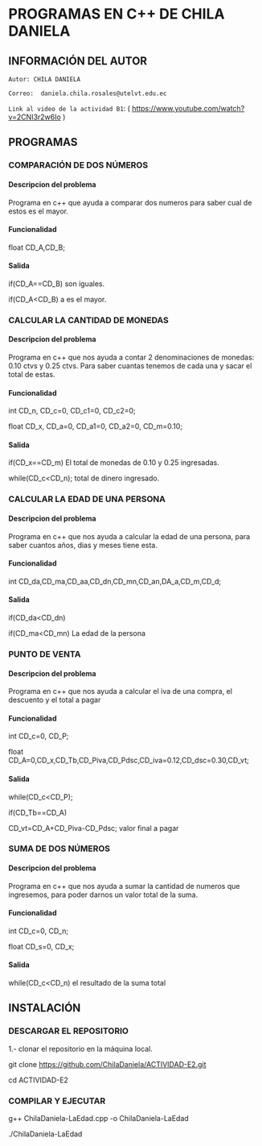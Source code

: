 # PROGRAMAS EN C++ DE CHILA DANIELA

## INFORMACIÓN DEL AUTOR
                                   
`Autor: CHILA DANIELA`

`Correo:  daniela.chila.rosales@utelvt.edu.ec`                                                    

 `Link al video de la actividad B1`: 
( https://www.youtube.com/watch?v=2CNI3r2w6Io )

## PROGRAMAS

### COMPARACIÓN DE DOS NÚMEROS

#### Descripcion del problema
Programa en c++ que ayuda a comparar dos numeros para saber cual de estos es el mayor.

#### Funcionalidad 

float CD_A,CD_B;

#### Salida

if(CD_A==CD_B) son iguales.

if(CD_A<CD_B) a es el mayor.

### CALCULAR LA CANTIDAD DE MONEDAS

#### Descripcion del problema
Programa en c++ que nos ayuda a contar 2 denominaciones de monedas: 0.10 ctvs y 0.25 ctvs. Para saber cuantas tenemos de cada una y sacar el total de estas. 

#### Funcionalidad

int CD_n, CD_c=0, CD_c1=0, CD_c2=0;

float CD_x, CD_a=0, CD_a1=0, CD_a2=0, CD_m=0.10;

#### Salida

if(CD_x==CD_m)   El total de monedas de 0.10 y 0.25 ingresadas.

while(CD_c<CD_n);  total de dinero ingresado.

### CALCULAR LA EDAD DE UNA PERSONA 
 
#### Descripcion del problema
Programa en c++ que nos ayuda a calcular la edad de una persona, para saber cuantos años, dias y meses tiene esta.

#### Funcionalidad

int CD_da,CD_ma,CD_aa,CD_dn,CD_mn,CD_an,DA_a,CD_m,CD_d;

#### Salida

if(CD_da<CD_dn)

if(CD_ma<CD_mn)    La edad de la persona 

### PUNTO DE VENTA

#### Descripcion del problema
Programa en c++ que nos ayuda a calcular el iva de una compra, el descuento y el total a pagar 

#### Funcionalidad

int CD_c=0, CD_P;

float CD_A=0,CD_x,CD_Tb,CD_Piva,CD_Pdsc,CD_iva=0.12,CD_dsc=0.30,CD_vt;

#### Salida

while(CD_c<CD_P);

if(CD_Tb==CD_A)

CD_vt=CD_A+CD_Piva-CD_Pdsc;         valor final a pagar

### SUMA DE DOS NÚMEROS

#### Descripcion del problema
Programa en c++ que nos ayuda a sumar la cantidad de numeros que ingresemos, para poder darnos un valor total de la suma.

#### Funcionalidad

int CD_c=0, CD_n;

float CD_s=0, CD_x;

#### Salida

while(CD_c<CD_n)       el resultado de la suma total

## INSTALACIÓN 

### DESCARGAR EL REPOSITORIO

1.- clonar el repositorio en la máquina local.

git clone https://github.com/ChilaDaniela/ACTIVIDAD-E2.git

cd ACTIVIDAD-E2

### COMPILAR Y EJECUTAR

g++  ChilaDaniela-LaEdad.cpp -o ChilaDaniela-LaEdad

./ChilaDaniela-LaEdad
